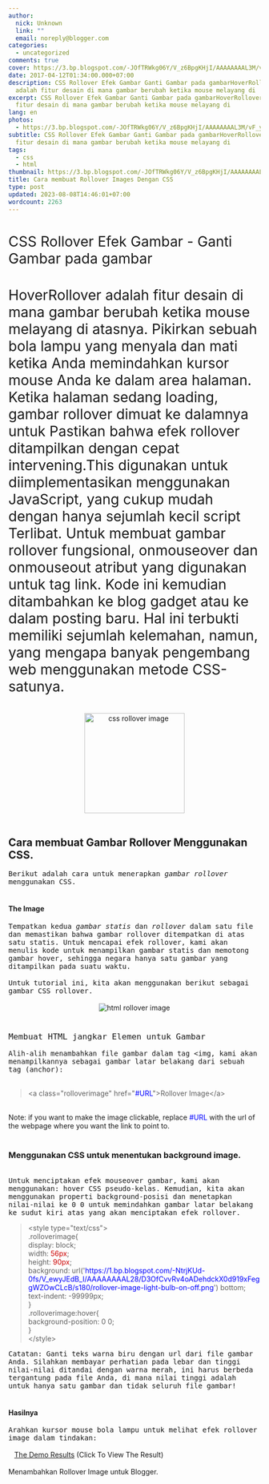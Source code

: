 ```yaml
---
author:
  nick: Unknown
  link: ""
  email: noreply@blogger.com
categories:
  - uncategorized
comments: true
cover: https://3.bp.blogspot.com/-JOfTRWkg06Y/V_z6BpgKHjI/AAAAAAAAL3M/vF_yc-oNkd8BjbQOElXOiHEx7Jj93k25wCLcB/s200/css-rollover-image-change-on-hover.png
date: 2017-04-12T01:34:00.000+07:00
description: CSS Rollover Efek Gambar Ganti Gambar pada gambarHoverRollover
  adalah fitur desain di mana gambar berubah ketika mouse melayang di
excerpt: CSS Rollover Efek Gambar Ganti Gambar pada gambarHoverRollover adalah
  fitur desain di mana gambar berubah ketika mouse melayang di
lang: en
photos:
  - https://3.bp.blogspot.com/-JOfTRWkg06Y/V_z6BpgKHjI/AAAAAAAAL3M/vF_yc-oNkd8BjbQOElXOiHEx7Jj93k25wCLcB/s200/css-rollover-image-change-on-hover.png
subtitle: CSS Rollover Efek Gambar Ganti Gambar pada gambarHoverRollover adalah
  fitur desain di mana gambar berubah ketika mouse melayang di
tags:
  - css
  - html
thumbnail: https://3.bp.blogspot.com/-JOfTRWkg06Y/V_z6BpgKHjI/AAAAAAAAL3M/vF_yc-oNkd8BjbQOElXOiHEx7Jj93k25wCLcB/s200/css-rollover-image-change-on-hover.png
title: Cara membuat Rollover Images Dengan CSS
type: post
updated: 2023-08-08T14:46:01+07:00
wordcount: 2263
---
```


<div dir="ltr" style="text-align: left;" trbidi="on"><div class="post"><h1><span style="font-weight: normal;">CSS Rollover Efek Gambar - Ganti Gambar pada gambar&nbsp;</span></h1><h1><span style="font-weight: normal;">HoverRollover adalah fitur desain di mana gambar berubah ketika mouse melayang di atasnya. Pikirkan sebuah bola lampu yang menyala dan mati ketika Anda memindahkan kursor mouse Anda ke dalam area halaman. Ketika halaman sedang loading, gambar rollover dimuat ke dalamnya untuk Pastikan bahwa efek rollover ditampilkan dengan cepat intervening.This digunakan untuk diimplementasikan menggunakan JavaScript, yang cukup mudah dengan hanya sejumlah kecil script Terlibat. Untuk membuat gambar rollover fungsional, onmouseover dan onmouseout atribut yang digunakan untuk tag link. Kode ini kemudian ditambahkan ke blog gadget atau ke dalam posting baru. Hal ini terbukti memiliki sejumlah kelemahan, namun, yang mengapa banyak pengembang web menggunakan metode CSS-satunya.</span></h1><div class="post-body"><div id="adsense-target"><br><div class="separator" style="clear: both; text-align: center;"><img alt="css rollover image" border="0" height="200" src="https://3.bp.blogspot.com/-JOfTRWkg06Y/V_z6BpgKHjI/AAAAAAAAL3M/vF_yc-oNkd8BjbQOElXOiHEx7Jj93k25wCLcB/s200/css-rollover-image-change-on-hover.png" title="CSS Rollover Image Effect" width="200"></div><br><h2>Cara membuat Gambar Rollover Menggunakan CSS.</h2><span style="font-family: monospace; white-space: pre-wrap;">Berikut adalah cara untuk menerapkan </span><span style="font-family: monospace; white-space: pre-wrap;"><i>gambar</i> <i>rollover</i> </span><span style="font-family: monospace; white-space: pre-wrap;">menggunakan CSS.</span><br><br><h4>The Image</h4><span style="font-family: monospace; white-space: pre-wrap;">Tempatkan kedua </span><span style="font-family: monospace; white-space: pre-wrap;"><i>gambar</i></span><span style="font-family: monospace; white-space: pre-wrap;"> <i>statis</i> dan </span><span style="font-family: monospace; white-space: pre-wrap;"><i>rollover </i></span><span style="font-family: monospace; white-space: pre-wrap;">dalam satu file dan memastikan bahwa gambar rollover ditempatkan di atas satu statis. </span><span style="font-family: monospace; white-space: pre-wrap;">Untuk mencapai efek rollover, kami akan menulis kode untuk menampilkan gambar statis dan memotong gambar hover, sehingga negara hanya satu gambar yang ditampilkan pada suatu waktu.</span><br><br><span style="font-family: monospace; white-space: pre-wrap;">Untuk tutorial ini, kita akan menggunakan berikut sebagai gambar CSS rollover.</span><br><br><div class="separator" style="clear: both; text-align: center;"><img alt="html rollover image" border="0" src="https://1.bp.blogspot.com/-NtrjKUd-0fs/V_ewyJEdB_I/AAAAAAAAL28/D3OfCvvRv4oADehdckX0d919xFeggWZOwCLcB/s180/rollover-image-light-bulb-on-off.png" title="CSS Rollover Image "></div><br><h3><span style="font-family: monospace; font-weight: normal; white-space: pre-wrap;">Membuat HTML jangkar Elemen untuk Gambar</span></h3><span style="font-family: monospace; white-space: pre-wrap;">Alih-alih menambahkan file gambar dalam tag &lt;img, kami akan menampilkannya sebagai gambar latar belakang dari sebuah tag (anchor):</span><br><br><blockquote class="tr_bq">&lt;a class="rolloverimage" href="<span style="color: blue;">#URL</span>"&gt;Rollover Image&lt;/a&gt;</blockquote><br>Note: if you want to make the image clickable, replace <span style="color: blue;">#URL</span> with the url of the webpage where you want the link to point to.<br><br><h3 style="text-align: left;">Menggunakan CSS untuk menentukan background image.</h3><br><span style="font-family: monospace; white-space: pre-wrap;">Untuk menciptakan efek mouseover gambar, kami akan menggunakan: hover CSS pseudo-kelas. </span><span style="font-family: monospace; white-space: pre-wrap;">Kemudian, kita akan menggunakan properti background-posisi dan menetapkan nilai-nilai ke 0 0 untuk memindahkan gambar latar belakang ke sudut kiri atas yang akan menciptakan efek rollover.</span><br><blockquote class="tr_bq">&lt;style type="text/css"&gt;<br>.rolloverimage{<br>display: block;<br>width: <span style="color: #cc0000;">56px</span>;<br>height: <span style="color: #cc0000;">90px</span>;<br>background: url('<span style="color: blue;">https://1.bp.blogspot.com/-NtrjKUd-0fs/V_ewyJEdB_I/AAAAAAAAL28/D3OfCvvRv4oADehdckX0d919xFeggWZOwCLcB/s180/rollover-image-light-bulb-on-off.png</span>') bottom;<br>text-indent: -99999px;<br>}<br>.rolloverimage:hover{<br>background-position: 0 0;<br>}<br>&lt;/style&gt;</blockquote><span style="font-family: monospace; white-space: pre-wrap;">Catatan: Ganti teks warna biru dengan url dari file gambar Anda.</span><span style="font-family: monospace; white-space: pre-wrap;"> Silahkan membayar perhatian pada lebar dan tinggi nilai-nilai ditandai dengan warna merah, ini harus berbeda tergantung pada file Anda, di mana nilai tinggi adalah untuk hanya satu gambar dan tidak seluruh file gambar!</span><br><br><h4>Hasilnya</h4><span style="font-family: monospace; white-space: pre-wrap;">Arahkan kursor mouse bola lampu untuk melihat efek rollover image dalam tindakan:</span><br><br>&nbsp; &nbsp;<a href="https://jsfiddle.net/dimaslanjaka/sjh3bnz8/1/" rel="noopener noreferer nofollow" target="_blank">The Demo Results</a>&nbsp;(Click To View The Result)<br><br>Menambahkan Rollover Image untuk Blogger.<br><br></div></div></div></div>